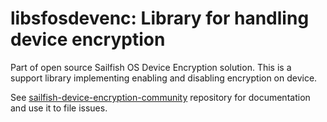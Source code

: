 # libsfosdevenc: Library for handling device encryption

Part of open source Sailfish OS Device Encryption solution. This is a
support library implementing enabling and disabling encryption on
device.

See
[sailfish-device-encryption-community](https://github.com/sailfishos-open/sailfish-device-encryption-community)
repository for documentation and use it to file issues.
